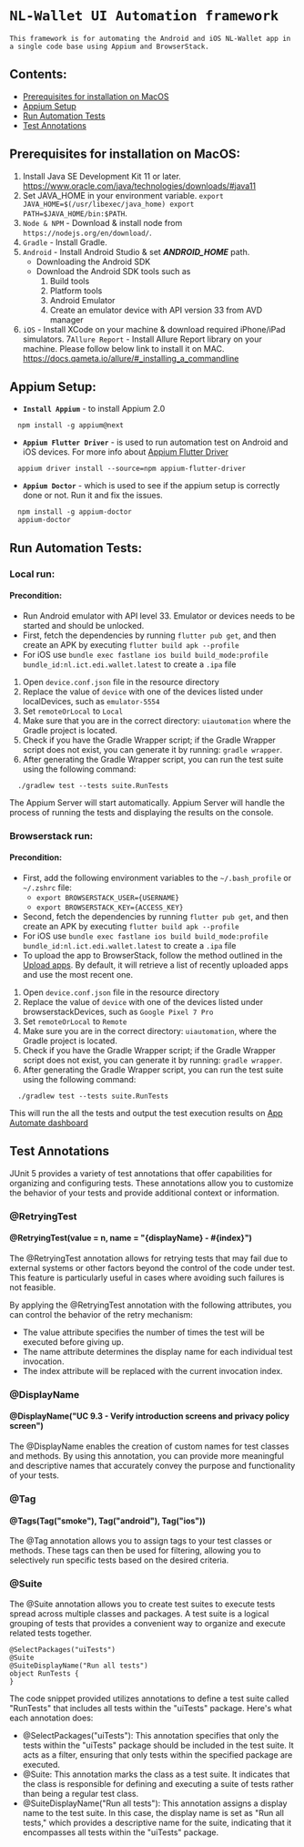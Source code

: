 # `NL-Wallet UI Automation framework`
`This framework is for automating the Android and iOS NL-Wallet app in a single code base using Appium and BrowserStack.`


## Contents:

* [Prerequisites for installation on MacOS](#prerequisites-for-installation-on-macos)
* [Appium Setup](#appium-setup)
* [Run Automation Tests](#run-automation-tests)
* [Test Annotations](#test-annotations)


## Prerequisites for installation on MacOS:

1. Install Java SE Development Kit 11 or later. https://www.oracle.com/java/technologies/downloads/#java11</b>
2. Set JAVA_HOME in your environment variable.
   `export JAVA_HOME=$(/usr/libexec/java_home)
    export PATH=$JAVA_HOME/bin:$PATH`.
3. `Node & NPM`</b> - Download & install node from `https://nodejs.org/en/download/`.
4. `Gradle`</b> - Install Gradle.
5. `Android`</b> - Install Android Studio & set <i><b>ANDROID_HOME</b></i> path.
    -  Downloading the Android SDK
    -  Download the Android SDK tools such as
        1. Build tools
        2. Platform tools
        3. Android Emulator
        4. Create an emulator device with API version 33 from AVD manager
6. `iOS`</b> - Install XCode on your machine & download required iPhone/iPad simulators.
7`Allure Report`</b> - Install Allure Report library on your machine. Please follow below link to install it on MAC.
   https://docs.qameta.io/allure/#_installing_a_commandline


## Appium Setup:

- <b>`Install Appium`</b> - to install Appium 2.0<br>
```
  npm install -g appium@next
```
- <b>`Appium Flutter Driver`</b> - is used to run automation test on Android and iOS devices. For more info about [Appium Flutter Driver](https://github.com/appium-userland/appium-flutter-driver) <br>
```
  appium driver install --source=npm appium-flutter-driver
```
- <b>`Appium Doctor`</b> - which is used to see if the appium setup is correctly done or not. Run it and fix the issues.<br>
```
  npm install -g appium-doctor
  appium-doctor
```

## Run Automation Tests:

### Local run:

#### Precondition:
- Run Android emulator with API level 33. Emulator or devices needs to be started and should be unlocked.
- First, fetch the dependencies by running `flutter pub get`, and then create an APK by executing `flutter build apk --profile`
- For iOS use `bundle exec fastlane ios build build_mode:profile bundle_id:nl.ict.edi.wallet.latest` to create a `.ipa` file

1. Open `device.conf.json` file in the resource directory
2. Replace the value of `device` with one of the devices listed under localDevices, such as `emulator-5554`
3. Set `remoteOrLocal` to `Local`
4. Make sure that you are in the correct directory: `uiautomation` where the Gradle project is located.
5. Check if you have the Gradle Wrapper script; if the Gradle Wrapper script does not exist, you can generate it
by running: `gradle wrapper`.
6. After generating the Gradle Wrapper script, you can run the test suite using the following command:
```
  ./gradlew test --tests suite.RunTests
```
The Appium Server will start automatically. Appium Server will handle the process of running the tests and displaying the results on the console.

### Browserstack run:

#### Precondition:
- First, add the following environment variables to the `~/.bash_profile` or `~/.zshrc` file:
    - `export BROWSERSTACK_USER={USERNAME}`
    - `export BROWSERSTACK_KEY={ACCESS_KEY}`
- Second, fetch the dependencies by running `flutter pub get`, and then create an APK by executing `flutter build apk --profile`
- For iOS use `bundle exec fastlane ios build build_mode:profile bundle_id:nl.ict.edi.wallet.latest` to create a `.ipa` file
- To upload the app to BrowserStack, follow the method outlined in the [Upload apps](https://www.browserstack.com/docs/app-automate/appium/upload-app-from-filesystem).
  By default, it will retrieve a list of recently uploaded apps and use the most recent one.

1. Open `device.conf.json` file in the resource directory
2. Replace the value of `device` with one of the devices listed under browserstackDevices, such as `Google Pixel 7 Pro`
3. Set `remoteOrLocal` to `Remote`
4. Make sure you are in the correct directory: `uiautomation`, where the Gradle project is located.
5. Check if you have the Gradle Wrapper script; if the Gradle Wrapper script does not exist, you can generate it
   by running: `gradle wrapper`.
6. After generating the Gradle Wrapper script, you can run the test suite using the following command:
```
  ./gradlew test --tests suite.RunTests
```
This will run the all the tests and output the test execution results on [App Automate dashboard](https://app-automate.browserstack.com/dashboard)


## Test Annotations
JUnit 5 provides a variety of test annotations that offer capabilities for organizing and configuring tests. These annotations allow you to customize the behavior of your tests and provide additional context or information.
### @RetryingTest
#### @RetryingTest(value = n, name = "{displayName} - #{index}")

The @RetryingTest annotation allows for retrying tests that may fail due to external systems or other factors beyond the control of the code under test. This feature is particularly useful in cases where avoiding such failures is not feasible.

By applying the @RetryingTest annotation with the following attributes, you can control the behavior of the retry mechanism:

- The value attribute specifies the number of times the test will be executed before giving up.
- The name attribute determines the display name for each individual test invocation.
- The index attribute will be replaced with the current invocation index.

### @DisplayName
#### @DisplayName("UC 9.3 - Verify introduction screens and privacy policy screen")

The @DisplayName enables the creation of custom names for test classes and methods. By using this annotation, you can provide more meaningful and descriptive names that accurately convey the purpose and functionality of your tests.

### @Tag
#### @Tags(Tag("smoke"), Tag("android"), Tag("ios"))

The @Tag annotation allows you to assign tags to your test classes or methods. These tags can then be used for filtering, allowing you to selectively run specific tests based on the desired criteria.

### @Suite
The @Suite annotation allows you to create test suites to execute tests spread across multiple classes and packages. A test suite is a logical grouping of tests that provides a convenient way to organize and execute related tests together.

```
@SelectPackages("uiTests")
@Suite
@SuiteDisplayName("Run all tests")
object RunTests {
}
```

The code snippet provided utilizes annotations to define a test suite called "RunTests" that includes all tests within the "uiTests" package. Here's what each annotation does:

- @SelectPackages("uiTests"): This annotation specifies that only the tests within the "uiTests" package should be included in the test suite. It acts as a filter, ensuring that only tests within the specified package are executed.
- @Suite: This annotation marks the class as a test suite. It indicates that the class is responsible for defining and executing a suite of tests rather than being a regular test class.
- @SuiteDisplayName("Run all tests"): This annotation assigns a display name to the test suite. In this case, the display name is set as "Run all tests," which provides a descriptive name for the suite, indicating that it encompasses all tests within the "uiTests" package.

